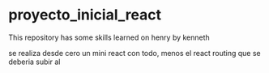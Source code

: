 # proyecto_inicial_react

This repository has some skills learned on henry by kenneth

se realiza desde cero un mini react con todo, menos el react routing que se deberia subir al
